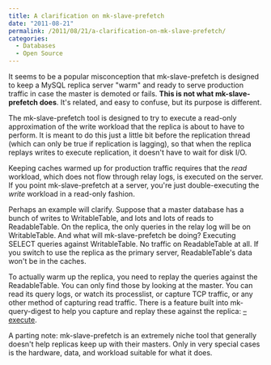 ```yaml
---
title: A clarification on mk-slave-prefetch
date: "2011-08-21"
permalink: /2011/08/21/a-clarification-on-mk-slave-prefetch/
categories:
  - Databases
  - Open Source
---
```

It seems to be a popular misconception that mk-slave-prefetch is designed to keep a MySQL replica server "warm" and ready to serve production traffic in case the master is demoted or fails. **This is not what mk-slave-prefetch does**. It's related, and easy to confuse, but its purpose is different.

The mk-slave-prefetch tool is designed to try to execute a read-only approximation of the write workload that the replica is about to have to perform. It is meant to do this just a little bit before the replication thread (which can only be true if replication is lagging), so that when the replica replays writes to execute replication, it doesn't have to wait for disk I/O.

Keeping caches warmed up for production traffic requires that the *read* workload, which does not flow through relay logs, is executed on the server. If you point mk-slave-prefetch at a server, you're just double-executing the *write* workload in a read-only fashion.

Perhaps an example will clarify. Suppose that a master database has a bunch of writes to WritableTable, and lots and lots of reads to ReadableTable. On the replica, the only queries in the relay log will be on WritableTable. And what will mk-slave-prefetch be doing? Executing SELECT queries against WritableTable. No traffic on ReadableTable at all. If you switch to use the replica as the primary server, ReadableTable's data won't be in the caches.

To actually warm up the replica, you need to replay the queries against the ReadableTable. You can only find those by looking at the master. You can read its query logs, or watch its processlist, or capture TCP traffic, or any other method of capturing read traffic. There is a feature built into mk-query-digest to help you capture and replay these against the replica: [&#8211;execute][1].

A parting note: mk-slave-prefetch is an extremely niche tool that generally doesn't help replicas keep up with their masters. Only in very special cases is the hardware, data, and workload suitable for what it does.

 [1]: http://www.maatkit.org/doc/mk-query-digest.html#execute
